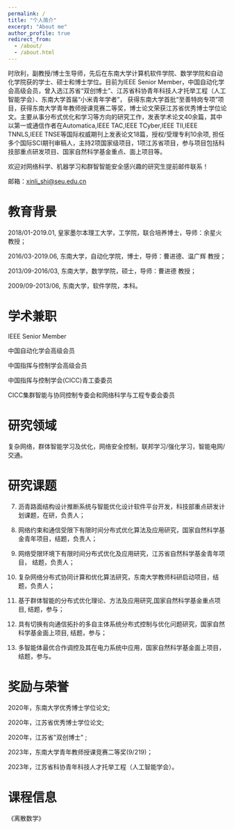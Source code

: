 ```yaml
---
permalink: /
title: "个人简介"
excerpt: "About me"
author_profile: true
redirect_from: 
  - /about/
  - /about.html
---
```


时欣利，副教授/博士生导师，先后在东南大学计算机软件学院、数学学院和自动化学院获的学士、硕士和博士学位。目前为IEEE Senior Member，中国自动化学会高级会员，曾入选江苏省“双创博士”、江苏省科协青年科技人才托举工程（人工智能学会）、东南大学首届“小米青年学者”， 获得东南大学首批“至善特岗专项”项目，获得东南大学青年教师授课竞赛二等奖，博士论文荣获江苏省优秀博士学位论文。主要从事分布式优化和学习等方向的研究工作，发表学术论文40余篇，其中以第一或通信作者在Automatica,IEEE TAC,IEEE TCyber,IEEE TII,IEEE TNNLS,IEEE TNSE等国际权威期刊上发表论文18篇，授权/受理专利10余项, 担任多个国际SCI期刊审稿人，主持2项国家级项目，1项江苏省项目，参与项目包括科技部重点研发项目、国家自然科学基金重点、面上项目等。

欢迎对网络科学、机器学习和群智智能安全感兴趣的研究生提前邮件联系！

邮箱：xinli_shi@seu.edu.cn


教育背景
======
2018/01-2019.01, 皇家墨尔本理工大学，工学院，联合培养博士，导师：余星火 教授；

2016/03-2019.06, 东南大学，自动化学院，博士，导师：曹进德、温广辉 教授；

2013/09-2016/03, 东南大学，数学学院，硕士，导师：曹进德 教授；

2009/09-2013/06, 东南大学，软件学院，本科。

学术兼职
======
IEEE Senior Member

中国自动化学会高级会员

中国指挥与控制学会高级会员

中国指挥与控制学会(CICC)青工委委员

CICC集群智能与协同控制专委会和网络科学与工程专委会委员

研究领域
======
复杂网络，群体智能学习及优化，网络安全控制，联邦学习/强化学习，智能电网/交通。


研究课题
======
7. 沥青路面结构设计推断系统与智能优化设计软件平台开发，科技部重点研发计划课题，在研，负责人；

6. 网络约束和通信受限下有限时间分布式优化算法及应用研究，国家自然科学基金青年项目，结题，负责人；

5. 网络受限环境下有限时间分布式优化及应用研究，江苏省自然科学基金青年项目， 结题，负责人；

4. 复杂网络分布式协同计算和优化算法研究，东南大学教师科研启动项目，结题，负责人；

3. 基于群体智能的分布式优化理论、方法及应用研究,国家自然科学基金重点项目, 结题，参与；

2. 具有切换有向通信拓扑的多自主体系统分布式控制与优化问题研究，国家自然科学基金面上项目, 结题，参与；

1. 多智能体最优合作调控及其在电力系统中应用，国家自然科学基金面上项目，结题，参与。


奖励与荣誉
======
2020年，东南大学优秀博士学位论文;

2020年，江苏省优秀博士学位论文; 

2020年，江苏省"双创博士" ; 

2023年，东南大学青年教师授课竞赛二等奖(9/219)；

2023年，江苏省科协青年科技人才托举工程（人工智能学会）。

课程信息
======
《离散数学》


